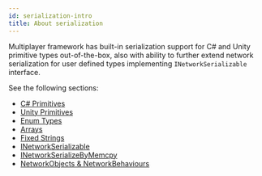 ```yaml
---
id: serialization-intro
title: About serialization 
---
```

Multiplayer framework has built-in serialization support for C# and Unity primitive types out-of-the-box, also with ability to further extend network serialization for user defined types implementing `INetworkSerializable` interface.

See the following sections:

* [C# Primitives](cprimitives.md)
* [Unity Primitives](unity-primitives.md)
* [Enum Types](enum-types.md)
* [Arrays](serialization-arrays.md)
* [Fixed Strings](fixedstrings.md)
* [INetworkSerializable](inetworkserializable.md)
* [INetworkSerializeByMemcpy](inetworkserializebymemcpy.md)
* [NetworkObjects & NetworkBehaviours](networkobject-serialization.md)
